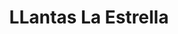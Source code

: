 ---
title: "LLantas La Estrella"
url: /la-estrella/llantas-la-estrella/
shop: reparación de automóviles
---